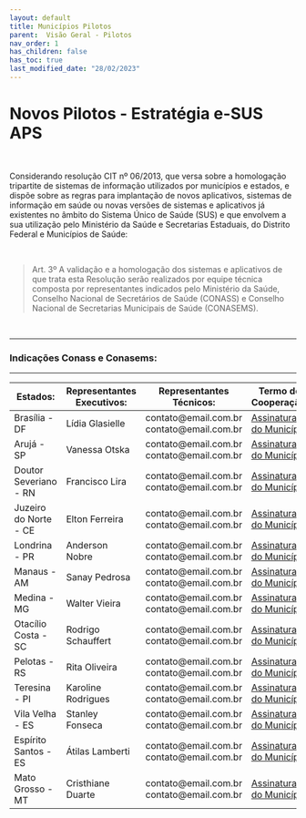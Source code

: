 ```yaml
---
layout: default
title: Municípios Pilotos
parent:  Visão Geral - Pilotos
nav_order: 1
has_children: false
has_toc: true
last_modified_date: "28/02/2023"
---
```


<link rel="stylesheet" href="https://stackpath.bootstrapcdn.com/bootstrap/4.1.3/css/bootstrap.min.css" integrity="sha384-MCw98/SFnGE8fJT3GXwEOngsV7Zt27NXFoaoApmYm81iuXoPkFOJwJ8ERdknLPMO" crossorigin="anonymous">
<link rel="stylesheet" type="text/css" href="../estilos.css">

<h1> Novos Pilotos - Estratégia e-SUS APS </h1>

<br>

Considerando resolução CIT nº 06/2013, que versa sobre a homologação tripartite de sistemas de informação utilizados por municípios e estados, e dispõe sobre as regras para implantação de novos aplicativos, sistemas de informação em saúde ou novas versões de sistemas e aplicativos já existentes no âmbito do Sistema Único de Saúde (SUS) e que envolvem a sua utilização pelo Ministério da Saúde e Secretarias Estaduais, do Distrito Federal e Municípios de Saúde:

<br>

>Art. 3º A validação e a homologação dos sistemas e aplicativos de que trata esta Resolução serão realizados por equipe técnica composta por representantes indicados pelo Ministério da Saúde, Conselho Nacional de Secretários de Saúde (CONASS) e Conselho Nacional de Secretarias Municipais de Saúde (CONASEMS).

<br>

<hr>

### **Indicações Conass e Conasems:**

<hr>

<table class="table">
  <thead class="thead-dark">
    <tr>      
      <th scope="col">Estados:</th>
      <th scope="col">Representantes Executivos:</th>
      <th scope="col">Representantes Técnicos:</th>
      <th scope="col">Termo de Cooperação:</th>      
    </tr>
  </thead>
  <tbody>
    <tr>      
      <td>Brasília - DF</td>
      <td>Lídia Glasielle</td>
      <td>
            contato@email.com.br<br>
            contato@email.com.br<br>            
      </td>
      <td><a href="#">Assinatura do Município</a></td>      
    </tr>
    <tr>      
      <td>Arujá - SP</td>
      <td>Vanessa Otska</td>   
      <td>
            contato@email.com.br<br>
            contato@email.com.br<br>            
      </td>    
      <td><a href="#">Assinatura do Município</a></td>      
    </tr>
    <tr>      
      <td>Doutor Severiano - RN</td>
      <td>Francisco Lira</td>
      <td>
            contato@email.com.br<br>
            contato@email.com.br<br>            
      </td>       
      <td><a href="#">Assinatura do Município</a></td>         
    </tr>
    <tr>      
      <td>Juzeiro do Norte - CE</td>
      <td>Elton Ferreira</td> 
      <td>
            contato@email.com.br<br>
            contato@email.com.br<br>            
      </td>   
      <td><a href="#">Assinatura do Município</a></td>           
    </tr>
    <tr>      
      <td>Londrina - PR</td>
      <td>Anderson Nobre</td>
      <td>
            contato@email.com.br<br>
            contato@email.com.br<br>           
      </td>  
      <td><a href="#">Assinatura do Município</a></td>                
    </tr>
    <tr>      
      <td>Manaus - AM</td>
      <td>Sanay Pedrosa</td> 
      <td>
            contato@email.com.br<br>
            contato@email.com.br<br>            
      </td>    
      <td><a href="#">Assinatura do Município</a></td>          
    </tr>
    <tr>      
      <td>Medina - MG</td>
      <td>Walter Vieira</td>
      <td>
            contato@email.com.br<br>
            contato@email.com.br<br>            
      </td>     
      <td><a href="#">Assinatura do Município</a></td>             
    </tr>    
    <tr>      
      <td>Otacílio Costa - SC</td>
      <td>Rodrigo Schauffert</td>
      <td>
            contato@email.com.br<br>
            contato@email.com.br<br>            
      </td>   
      <td><a href="#">Assinatura do Município</a></td>             
    </tr>
     <tr>      
      <td>Pelotas - RS</td>
      <td>Rita Oliveira</td>
      <td>
            contato@email.com.br<br>
            contato@email.com.br<br>            
      </td>   
      <td><a href="#">Assinatura do Município</a></td>              
    </tr>
     <tr>      
      <td>Teresina - PI</td>
      <td>Karoline Rodrigues</td> 
      <td>
            contato@email.com.br<br>
            contato@email.com.br<br>            
      </td> 
      <td><a href="#">Assinatura do Município</a></td>                
    </tr>
     <tr>      
      <td>Vila Velha - ES</td>
      <td>Stanley Fonseca</td>
      <td>
            contato@email.com.br<br>
            contato@email.com.br<br>            
      </td>    
      <td><a href="#">Assinatura do Município</a></td>             
    </tr>
     <tr>      
      <td>Espírito Santos - ES</td>
      <td>Átilas Lamberti</td> 
      <td>
            contato@email.com.br<br>
            contato@email.com.br<br>            
      </td> 
      <td><a href="#">Assinatura do Município</a></td>           
    </tr>
    <tr>      
      <td>Mato Grosso - MT</td>
      <td>Cristhiane Duarte</td>
      <td>
            contato@email.com.br<br>
            contato@email.com.br<br>           
      </td>
      <td><a href="#">Assinatura do Município</a></td>      
    </tr>     
  </tbody>
</table>
